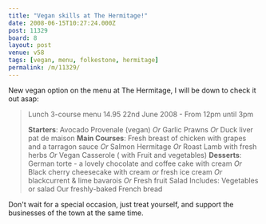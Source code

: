 ```yaml
---
title: "Vegan skills at The Hermitage!"
date: 2008-06-15T10:27:24.000Z
post: 11329
board: 8
layout: post
venue: v58
tags: [vegan, menu, folkestone, hermitage]
permalink: /m/11329/
---
```

New vegan option on the menu at The Hermitage, I will be down to check it out asap:

<blockquote>Lunch 3-course menu  14.95               
22nd June 2008 - From 12pm until 3pm 

<b>Starters</b>: Avocado Provenale (vegan) <i>Or</i> Garlic Prawns <i>Or</i> Duck liver pat de maison
<b>Main Courses</b>: Fresh breast of chicken with grapes and a tarragon sauce <i>Or</i>   Salmon Hermitage <i>Or</i> Roast Lamb with fresh herbs <i>Or</i> Vegan Casserole ( with Fruit and vegetables)
<b>Desserts</b>: German torte - a lovely chocolate and coffee cake with cream <i>Or</i> Black cherry cheesecake with cream <i>or</i> fresh ice cream <i>Or</i> blackcurrent & lime bavarois <i>Or</i> Fresh fruit Salad
Includes: Vegetables or salad
Our freshly-baked French bread</blockquote>

Don't wait for a special occasion, just treat yourself, and support the businesses of the town at the same time.
